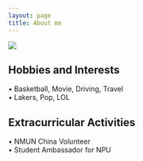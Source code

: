 ```yaml
---
layout: page
title: About me
---
```


<img src = '../IMG_0150.JPG'/>

## Hobbies and Interests
• Basketball, Movie, Driving, Travel
<br> • Lakers, Pop, LOL

## Extracurricular Activities
• NMUN China Volunteer
<br>• Student Ambassador for NPU

